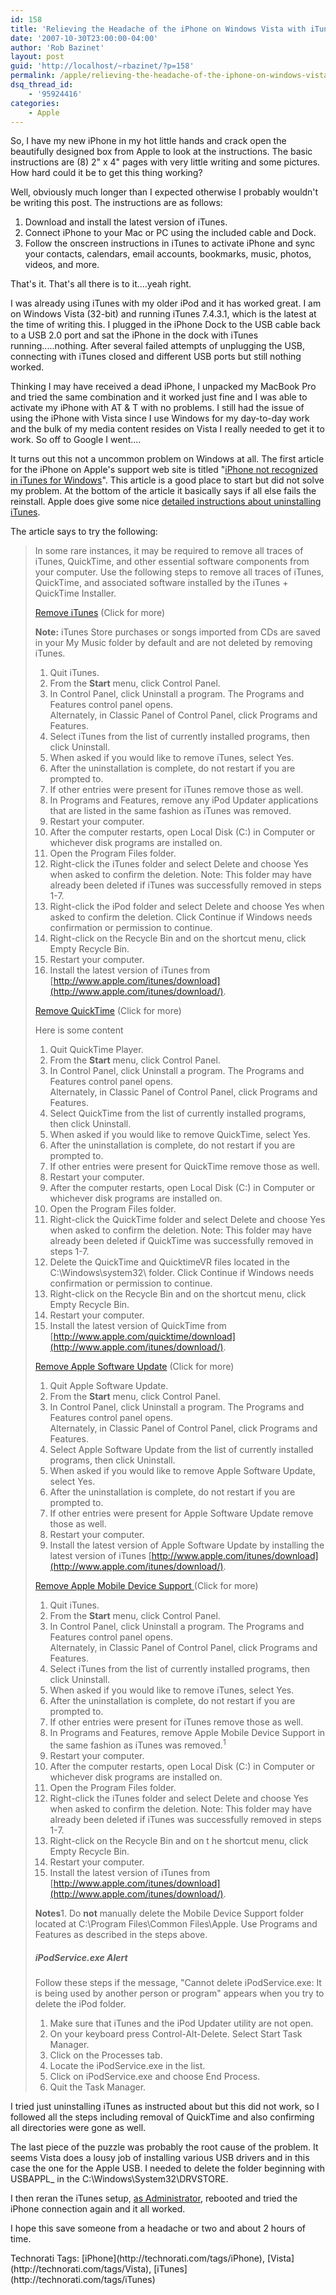 ```yaml
---
id: 158
title: 'Relieving the Headache of the iPhone on Windows Vista with iTunes'
date: '2007-10-30T23:00:00-04:00'
author: 'Rob Bazinet'
layout: post
guid: 'http://localhost/~rbazinet/?p=158'
permalink: /apple/relieving-the-headache-of-the-iphone-on-windows-vista-with-itunes/
dsq_thread_id:
    - '95924416'
categories:
    - Apple
---
```


So, I have my new iPhone in my hot little hands and crack open the beautifully designed box from Apple to look at the instructions. The basic instructions are (8) 2" x 4" pages with very little writing and some pictures. How hard could it be to get this thing working?

Well, obviously much longer than I expected otherwise I probably wouldn't be writing this post. The instructions are as follows:

1. Download and install the latest version of iTunes.
2. Connect iPhone to your Mac or PC using the included cable and Dock.
3. Follow the onscreen instructions in iTunes to activate iPhone and sync your contacts, calendars, email accounts, bookmarks, music, photos, videos, and more.

That's it. That's all there is to it....yeah right.

I was already using iTunes with my older iPod and it has worked great. I am on Windows Vista (32-bit) and running iTunes 7.4.3.1, which is the latest at the time of writing this. I plugged in the iPhone Dock to the USB cable back to a USB 2.0 port and sat the iPhone in the dock with iTunes running.....nothing. After several failed attempts of unplugging the USB, connecting with iTunes closed and different USB ports but still nothing worked.

Thinking I may have received a dead iPhone, I unpacked my MacBook Pro and tried the same combination and it worked just fine and I was able to activate my iPhone with AT &amp; T with no problems. I still had the issue of using the iPhone with Vista since I use Windows for my day-to-day work and the bulk of my media content resides on Vista I really needed to get it to work. So off to Google I went....

It turns out this not a uncommon problem on Windows at all. The first article for the iPhone on Apple's support web site is titled "[iPhone not recognized in iTunes for Windows](http://docs.info.apple.com/article.html?artnum=305716)". This article is a good place to start but did not solve my problem. At the bottom of the article it basically says if all else fails the reinstall. Apple does give some nice [detailed instructions about uninstalling iTunes](http://docs.info.apple.com/article.html?artnum=305409).

The article says to try the following:

> In some rare instances, it may be required to remove all traces of iTunes, QuickTime, and other essential software components from your computer. Use the following steps to remove all traces of iTunes, QuickTime, and associated software installed by the iTunes + QuickTime Installer.
> 
> [Remove iTunes](soh('first');) (Click for more)
> 
> **Note:** iTunes Store purchases or songs imported from CDs are saved in your My Music folder by default and are not deleted by removing iTunes.
> 
> 1. Quit iTunes.
> 2. From the **Start** menu, click Control Panel.
> 3. In Control Panel, click Uninstall a program. The Programs and Features control panel opens.  
>     Alternately, in Classic Panel of Control Panel, click Programs and Features.
> 4. Select iTunes from the list of currently installed programs, then click Uninstall.
> 5. When asked if you would like to remove iTunes, select Yes.
> 6. After the uninstallation is complete, do not restart if you are prompted to.
> 7. If other entries were present for iTunes remove those as well.
> 8. In Programs and Features, remove any iPod Updater applications that are listed in the same fashion as iTunes was removed.
> 9. Restart your computer.
> 10. After the computer restarts, open Local Disk (C:) in Computer or whichever disk programs are installed on.
> 11. Open the Program Files folder.
> 12. Right-click the iTunes folder and select Delete and choose Yes when asked to confirm the deletion. Note: This folder may have already been deleted if iTunes was successfully removed in steps 1-7.
> 13. Right-click the iPod folder and select Delete and choose Yes when asked to confirm the deletion. Click Continue if Windows needs confirmation or permission to continue.
> 14. Right-click on the Recycle Bin and on the shortcut menu, click Empty Recycle Bin.
> 15. Restart your computer.
> 16. Install the latest version of iTunes from [http://www.apple.com/itunes/download](http://www.apple.com/itunes/download/).
> 
> [Remove QuickTime](soh('second');) (Click for more)
> 
> Here is some content
> 
> 1. Quit QuickTime Player.
> 2. From the **Start** menu, click Control Panel.
> 3. In Control Panel, click Uninstall a program. The Programs and Features control panel opens.  
>     Alternately, in Classic Panel of Control Panel, click Programs and Features.
> 4. Select QuickTime from the list of currently installed programs, then click Uninstall.
> 5. When asked if you would like to remove QuickTime, select Yes.
> 6. After the uninstallation is complete, do not restart if you are prompted to.
> 7. If other entries were present for QuickTime remove those as well.
> 8. Restart your computer.
> 9. After the computer restarts, open Local Disk (C:) in Computer or whichever disk programs are installed on.
> 10. Open the Program Files folder.
> 11. Right-click the QuickTime folder and select Delete and choose Yes when asked to confirm the deletion. Note: This folder may have already been deleted if QuickTime was successfully removed in steps 1-7.
> 12. Delete the QuickTime and QuicktimeVR files located in the C:\\Windows\\system32\\ folder. Click Continue if Windows needs confirmation or permission to continue.
> 13. Right-click on the Recycle Bin and on the shortcut menu, click Empty Recycle Bin.
> 14. Restart your computer.
> 15. Install the latest version of QuickTime from [http://www.apple.com/quicktime/download](http://www.apple.com/itunes/download/).
> 
> [Remove Apple Software Update](soh('third');) (Click for more)
> 
> 1. Quit Apple Software Update.
> 2. From the **Start** menu, click Control Panel.
> 3. In Control Panel, click Uninstall a program. The Programs and Features control panel opens.  
>     Alternately, in Classic Panel of Control Panel, click Programs and Features.
> 4. Select Apple Software Update from the list of currently installed programs, then click Uninstall.
> 5. When asked if you would like to remove Apple Software Update, select Yes.
> 6. After the uninstallation is complete, do not restart if you are prompted to.
> 7. If other entries were present for Apple Software Update remove those as well.
> 8. Restart your computer.
> 9. Install the latest version of Apple Software Update by installing the latest version of iTunes [http://www.apple.com/itunes/download](http://www.apple.com/itunes/download/).
> 
> [Remove Apple Mobile Device Support ](soh('fourth');)(Click for more)
> 
> 1. Quit iTunes.
> 2. From the **Start** menu, click Control Panel.
> 3. In Control Panel, click Uninstall a program. The Programs and Features control panel opens.  
>     Alternately, in Classic Panel of Control Panel, click Programs and Features.
> 4. Select iTunes from the list of currently installed programs, then click Uninstall.
> 5. When asked if you would like to remove iTunes, select Yes.
> 6. After the uninstallation is complete, do not restart if you are prompted to.
> 7. If other entries were present for iTunes remove those as well.
> 8. In Programs and Features, remove Apple Mobile Device Support in the same fashion as iTunes was removed.<sup>1</sup>
> 9. Restart your computer.
> 10. After the computer restarts, open Local Disk (C:) in Computer or whichever disk programs are installed on.
> 11. Open the Program Files folder.
> 12. Right-click the iTunes folder and select Delete and choose Yes when asked to confirm the deletion. Note: This folder may have already been deleted if iTunes was successfully removed in steps 1-7.
> 13. Right-click on the Recycle Bin and on t he shortcut menu, click Empty Recycle Bin.
> 14. Restart your computer.
> 15. Install the latest version of iTunes from [http://www.apple.com/itunes/download](http://www.apple.com/itunes/download/).
> 
> **Notes**1. Do **not** manually delete the Mobile Device Support folder located at C:\\Program Files\\Common Files\\Apple. Use Programs and Features as described in the steps above.
> 
> ##### iPodService.exe Alert 
> 
> Follow these steps if the message, "Cannot delete iPodService.exe: It is being used by another person or program" appears when you try to delete the iPod folder.
> 
> 1. Make sure that iTunes and the iPod Updater utility are not open.
> 2. On your keyboard press Control-Alt-Delete. Select Start Task Manager.
> 3. Click on the Processes tab.
> 4. Locate the iPodService.exe in the list.
> 5. Click on iPodService.exe and choose End Process.
> 6. Quit the Task Manager.

I tried just uninstalling iTunes as instructed about but this did not work, so I followed all the steps including removal of QuickTime and also confirming all directories were gone as well.

The last piece of the puzzle was probably the root cause of the problem. It seems Vista does a lousy job of installing various USB drivers and in this case the one for the Apple USB. I needed to delete the folder beginning with USBAPPL\_ in the C:\\Windows\\System32\\DRVSTORE.

I then reran the iTunes setup, [as Administrator](http://cdevroe.com/notes/vista-iphone/), rebooted and tried the iPhone connection again and it all worked.

I hope this save someone from a headache or two and about 2 hours of time.

<div class="wlWriterSmartContent" style="display:inline;margin:0;padding:0;">Technorati Tags: [iPhone](http://technorati.com/tags/iPhone), [Vista](http://technorati.com/tags/Vista), [iTunes](http://technorati.com/tags/iTunes)</div>